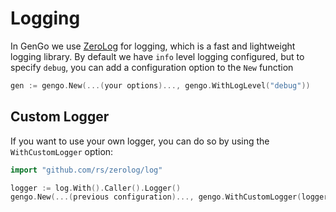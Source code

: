 # Logging

In GenGo we use [ZeroLog](https://www.github.com/rs/zerolog) for logging, which is a fast and lightweight logging library. By default we have `info` level logging configured, but to specify `debug`, you can add a configuration option to the `New` function

```go
gen := gengo.New(...(your options)..., gengo.WithLogLevel("debug"))
```

## Custom Logger

If you want to use your own logger, you can do so by using the `WithCustomLogger` option:

```go
import "github.com/rs/zerolog/log"

logger := log.With().Caller().Logger()
gengo.New(...(previous configuration)..., gengo.WithCustomLogger(logger))
```